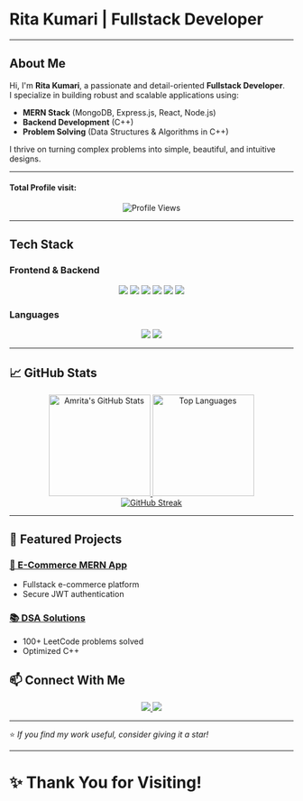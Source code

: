 #  Rita Kumari | Fullstack Developer

---

##  About Me
Hi, I'm **Rita Kumari**, a passionate and detail-oriented **Fullstack Developer**.  
I specialize in building robust and scalable applications using:

- **MERN Stack** (MongoDB, Express.js, React, Node.js)
- **Backend Development** (C++)
- **Problem Solving** (Data Structures & Algorithms in C++)

I thrive on turning complex problems into simple, beautiful, and intuitive designs.

---

#### Total Profile visit: 
<p align="center">
<img src="https://komarev.com/ghpvc/?username=Amrita2222&style=flat-square&color=blueviolet" alt="Profile Views" />
</p>

---

##  Tech Stack

### Frontend & Backend
<div align="center">
  <img src="https://img.shields.io/badge/React-20232A?style=for-the-badge&logo=react&logoColor=61DAFB" />
  <img src="https://img.shields.io/badge/Node.js-339933?style=for-the-badge&logo=nodedotjs&logoColor=white" />
  <img src="https://img.shields.io/badge/Express.js-000000?style=for-the-badge&logo=express&logoColor=white" />
  <img src="https://img.shields.io/badge/MongoDB-4EA94B?style=for-the-badge&logo=mongodb&logoColor=white" />
  <img src="https://img.shields.io/badge/TypeScript-3178C6?style=for-the-badge&logo=typescript&logoColor=white" />
  <img src="https://img.shields.io/badge/Next.js-000000?style=for-the-badge&logo=next.js&logoColor=white" />
</div>

### Languages
<div align="center">
  <img src="https://img.shields.io/badge/C++-00599C?style=for-the-badge&logo=c%2B%2B&logoColor=white" />
  <img src="https://img.shields.io/badge/JavaScript-F7DF1E?style=for-the-badge&logo=javascript&logoColor=black" />
</div>

---

## 📈 GitHub Stats
<div align="center">
  <a href="https://github.com/Amrita2222">
    <img src="https://github-readme-stats.vercel.app/api?username=Amrita2222&show_icons=true&theme=radical" alt="Amrita's GitHub Stats" height="180px"/>
  </a>
  <a href="https://github.com/Amrita2222">
    <img src="https://github-readme-stats.vercel.app/api/top-langs/?username=Amrita2222&layout=compact&theme=radical" alt="Top Languages" height="180px"/>
  </a>
</div>

<div align="center">
  <a href="https://github.com/Amrita2222">
    <img src="https://streak-stats.demolab.com?user=Amrita2222&theme=dark" alt="GitHub Streak" />
  </a>
</div>

---

## 🌟 Featured Projects

### [🛒 E-Commerce MERN App](https://github.com/Amrita2222/E-Commerce-MERN)
- Fullstack e-commerce platform
- Secure JWT authentication


### [📚 DSA Solutions](https://github.com/Amrita2222/DSA-Solutions)
- 100+ LeetCode problems solved
- Optimized C++

## 📫 Connect With Me

<div align="center">
  <a href="https://www.linkedin.com/in/rita2222/">
    <img src="https://img.shields.io/badge/LinkedIn-0077B5?style=for-the-badge&logo=linkedin&logoColor=white" />
  </a>
  <a href="mailto:amrita.spj2222@gmail.com">
    <img src="https://img.shields.io/badge/Gmail-D14836?style=for-the-badge&logo=gmail&logoColor=white" />
  </a>
</div>

---

⭐ _If you find my work useful, consider giving it a star!_

---

# ✨ Thank You for Visiting!
